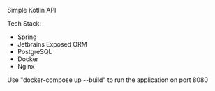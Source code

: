 Simple Kotlin API

Tech Stack:
* Spring
* Jetbrains Exposed ORM 
* PostgreSQL
* Docker
* Nginx

Use "docker-compose up --build" to run the application on port 8080
